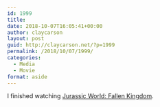 ```yaml
---
id: 1999
title: 
date: 2018-10-07T16:05:41+00:00
author: claycarson
layout: post
guid: http://claycarson.net/?p=1999
permalink: /2018/10/07/1999/
categories:
  - Media
  - Movie
format: aside
---
```

I finished watching [Jurassic World: Fallen Kingdom](https://www.imdb.com/title/tt4881806/).